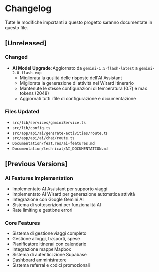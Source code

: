 # Changelog

Tutte le modifiche importanti a questo progetto saranno documentate in questo file.

## [Unreleased]

### Changed
- **AI Model Upgrade**: Aggiornato da `gemini-1.5-flash-latest` a `gemini-2.0-flash-exp`
  - Migliorata la qualità delle risposte dell'AI Assistant
  - Migliorata la generazione di attività nel Wizard Itinerario
  - Mantenute le stesse configurazioni di temperatura (0.7) e max tokens (2048)
  - Aggiornati tutti i file di configurazione e documentazione

### Files Updated
- `src/lib/services/geminiService.ts`
- `src/lib/config.ts`
- `src/app/api/ai/generate-activities/route.ts`
- `src/app/api/ai/chat/route.ts`
- `Documentation/features/ai-features.md`
- `Documentation/technical/AI_DOCUMENTATION.md`

## [Previous Versions]

### AI Features Implementation
- Implementato AI Assistant per supporto viaggi
- Implementato AI Wizard per generazione automatica attività
- Integrazione con Google Gemini AI
- Sistema di sottoscrizioni per funzionalità AI
- Rate limiting e gestione errori

### Core Features
- Sistema di gestione viaggi completo
- Gestione alloggi, trasporti, spese
- Pianificatore itinerari con calendario
- Integrazione mappe Mapbox
- Sistema di autenticazione Supabase
- Dashboard amministratore
- Sistema referral e codici promozionali
